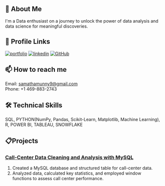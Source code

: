 
## 🚀 About Me
I'm a Data enthusiast on a journey to unlock the power of data analysis and data science for meaningful discoveries.

## 🔗 Profile Links
[![portfolio](https://img.shields.io/badge/my_portfolio-000?style=for-the-badge&logo=ko-fi&logoColor=white)](https://samathareddyvemireddy.github.io/SamathaReddyVemireddy/)
[![linkedin](https://img.shields.io/badge/linkedin-0A66C2?style=for-the-badge&logo=linkedin&logoColor=white)](https://www.linkedin.com/in/samatha-reddy-vemireddy/)
[![GitHub](https://img.shields.io/badge/GitHub-181717?style=for-the-badge&logo=github&logoColor=white)](https://github.com/SamathaReddyVemireddy)

## 📫 How to reach me
Email: samathamunny9@gmail.com  
Phone: +1 469-883-2743

## 🛠 Technical Skills
SQL, PYTHON(NumPy, Pandas, Scikit-Learn, Matplotlib, Machine Learning), R, POWER BI, TABLEAU, SNOWFLAKE

## 📋Projects
### [Call-Center Data Cleaning and Analysis with MySQL](https://github.com/SamathaReddyVemireddy/Call-Center-Data-Cleaning-and-Analysis-with-MySQL)
1. Created a MySQL database and structured table for call-center data.
2. Analyzed data, calculated key statistics, and employed window functions to assess call center performance.
